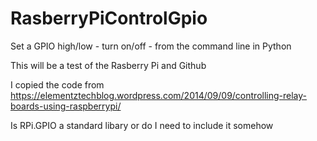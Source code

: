 # RasberryPiControlGpio

Set a GPIO high/low - turn on/off - from the command line in Python

This will be a test of the Rasberry Pi and Github

I copied the code from https://elementztechblog.wordpress.com/2014/09/09/controlling-relay-boards-using-raspberrypi/ 

Is RPi.GPIO a standard libary or do I need to include it somehow
